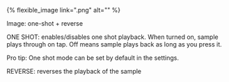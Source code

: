 ---
---

{% flexible_image link=".png" alt="" %}

Image: one-shot + reverse

ONE SHOT: enables/disables one shot playback. When turned on, sample plays through on tap. Off means sample plays back as long as you press it.

Pro tip: One shot mode can be set by default in the settings.

REVERSE: reverses the playback of the sample
